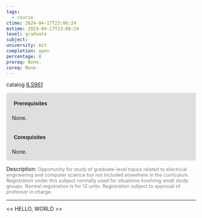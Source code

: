 ```yaml
---
tags:
  - course
ctime: 2024-04-17T23:06:24
mstime: 2024-04-17T23:06:24
level: graduate
subject: 
university: mit
completion: open
percentage: 0
prereq: None.
coreq: None.
---
```


catalog [6.S961](http://student.mit.edu/catalog/m6e.html#6.S961)

<span style="display: block; padding: 15px; background-color: rgb(100, 100, 100, 0.2);"><font id="m_prereq3566_0" style="display: block; font-family: Arial, sans-serif; font-weight: bold; padding: 5px">Prerequisites</font><br><span id="prereq3566_0">None.</span></span>
<span style="display: block; padding: 15px; background-color: rgb(100, 100, 100, 0.2);"><font id="m_coreq3566_0" style="display: block; font-family: Arial, sans-serif; font-weight: bold; padding: 5px">Corequisites</font><br><span id="coreq3566_0">None.</span></span>

<font style="">Description:</font>
<font style="color: grey; font-size: 0.8rem;">Opportunity for study of graduate-level topics related to electrical engineering and computer science but not included elsewhere in the curriculum. Registration under this subject normally used for situations involving small study groups. Normal registration is for 12 units. Registration subject to approval of professor in charge.</font>



---

<< HELLO, WORLD >>

